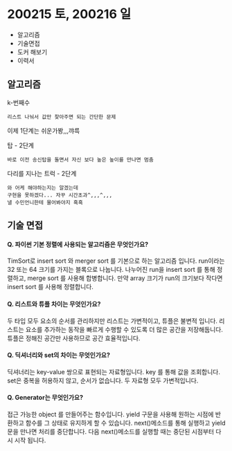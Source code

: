 # 200215 토, 200216 일

- 알고리즘
- 기술면접
- 도커 해보기
- 이력서



## 알고리즘

k-번째수

```
리스트 나눠서 값만 찾아주면 되는 간단한 문제
```

이제 1단계는 쉬운가봥,,,꺄륵



탑 - 2단계

```
바로 이전 송신탑을 돌면서 자신 보다 높은 높이를 만나면 멈춤
```



다리를 지나는 트럭 - 2단계

```
와 어케 해야하는지는 알겠는데
구현을 못하겠다... 자꾸 시간초과^,,,^,,,
낼 수민언니한테 물어봐야지 흑흑
```



## 기술 면접

#### Q. 파이썬 기본 정렬에 사용되는 알고리즘은 무엇인가요?

TimSort로 insert sort 와 merger sort 를 기본으로 하는 알고리즘 입니다. run이라는 32 또는 64 크기를 가지는 블록으로 나눕니다. 나누어진 run을 insert sort 를 통해 정렬하고, merge sort 를 사용해 합병합니다. 만약 array 크기가 run의 크기보다 작다면 insert sort 를 사용해 정렬합니다.



#### Q. 리스트와 튜플 차이는 무엇인가요?

두 타입 모두 요소의 순서를 관리하지만 리스트는 가변적이고, 튜플은 불변적 입니다. 리스트는 요소를 추가하는 동작을 빠르게 수행할 수 있도록 더 많은 공간을 저장해둡니다. 튜플은 정해진 공간만 사용하므로 공간 효율적입니다.



#### Q. 딕셔너리와 set의 차이는 무엇인가요?

딕셔너리는 key-value 쌍으로 표현되는 자료형입니다. key 를 통해 값을 조회합니다. set은 중복을 허용하지 않고, 순서가 없습니다. 두 자료형 모두 가변적입니다.



#### Q. Generator는 무엇인가요?

접근 가능한 object 를 만들어주는 함수입니다. yield 구문을 사용해 원하는 시점에 반환하고 함수를 그 상태로 유지하게 할 수 있습니다. next()메소드를 통해 실행하고 yield 문을 만나면 처리를 중단합니다. 다음 next()메소드를 실행할 때는 중단된 시점부터 다시 시작 됩니다.